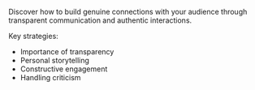 Discover how to build genuine connections with your audience through transparent communication and authentic interactions.

Key strategies:
- Importance of transparency
- Personal storytelling
- Constructive engagement
- Handling criticism 